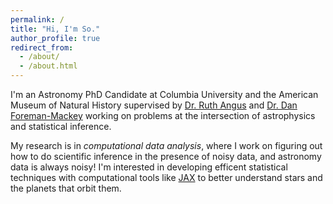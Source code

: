 ```yaml
---
permalink: /
title: "Hi, I'm So."
author_profile: true
redirect_from: 
  - /about/
  - /about.html
---
```


I'm an Astronomy PhD Candidate at Columbia University and the American Museum of Natural History 
supervised by [Dr. Ruth Angus](https://ruthangus.github.io/) and [Dr. Dan Foreman-Mackey](https://dfm.io/) working on problems at the intersection of astrophysics and statistical inference.

My research is in _computational data analysis_, where I work on figuring out how to do scientific inference in the presence of noisy data, and astronomy data is always noisy! I'm interested in developing efficent statistical techniques with computational tools like [JAX](https://docs.jax.dev/en/latest/) to better understand stars and the planets that orbit them.